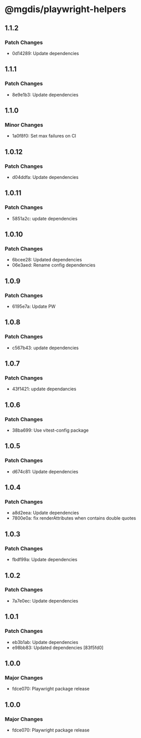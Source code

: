 # @mgdis/playwright-helpers

## 1.1.2

### Patch Changes

- 0d14289: Update dependencies

## 1.1.1

### Patch Changes

- 8e9e1b3: Update dependencies

## 1.1.0

### Minor Changes

- 1a0f8f0: Set max failures on CI

## 1.0.12

### Patch Changes

- d04ddfa: Update dependencies

## 1.0.11

### Patch Changes

- 5851a2c: update dependencies

## 1.0.10

### Patch Changes

- 6bcee28: Updated dependencies
- 06e3aed: Rename config dependencies

## 1.0.9

### Patch Changes

- 6195e7a: Update PW

## 1.0.8

### Patch Changes

- c567b43: update dependencies

## 1.0.7

### Patch Changes

- 43f1421: update dependancies

## 1.0.6

### Patch Changes

- 38ba699: Use vitest-config package

## 1.0.5

### Patch Changes

- d674c81: Update dependencies

## 1.0.4

### Patch Changes

- a8d2eea: Update dependencies
- 7800e0a: fix renderAttributes when contains double quotes

## 1.0.3

### Patch Changes

- fbdf99a: Update dependencies

## 1.0.2

### Patch Changes

- 7a7e0ec: Update dependencies

## 1.0.1

### Patch Changes

- eb3b1ab: Update dependencies
- e98bb83: Updated dependencies [83f5fd0]

## 1.0.0

### Major Changes

- fdce070: Playwright package release

## 1.0.0

### Major Changes

- fdce070: Playwright package release
